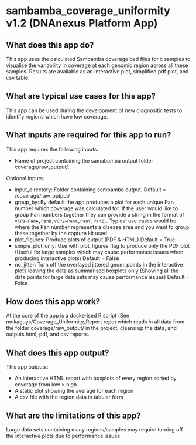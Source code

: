 # sambamba_coverage_uniformity v1.2 (DNAnexus Platform App)

## What does this app do?
This app uses the calculated Sambamba coverage bed files for x samples to visualise the variability in coverage at each genomic region across all these samples.  Results are available as an interactive plot, simplified pdf plot, and csv table.

## What are typical use cases for this app?

This app can be used during the development of new diagnositic tests to identify regions which have low coverage.

## What inputs are required for this app to run?
This app requires the following inputs:
 - Name of project containing the samabamba output folder coverage/raw_output/. 

Optional Inputs:
- input_directory: Folder containing sambamba output. Default = /coverage/raw_output/
- group_by: By default the app produces a plot for each unique Pan number which coverage was calculated for.  If the user would like to group Pan numbers together they can provide a string in the format of `VCP1=PanA,PanB;VCP2=PanX,PanY,PanZ;`. Typical use cases would be where the Pan number represents a disease area and you want to group these together by the capture kit used.
- plot_figures: Produce plots of output (PDF & HTML) Default = True
- simple_plot_only: Use with plot_figures flag to produce only the PDF plot (Useful for large samples which may cause performance issues when producing interactive plots) Default = False
- no_jitter: Turn off the overlayed jittered geom_points in the interactive plots leaving the data as summarised boxplots only (Showing all the data points for large data sets may cause performance issues)  Default = False

## How does this app work?
At the core of the app is a dockerised R script (See mokaguys/Coverage_Uniformity_Report repo) which reads in all data from the folder coverage/raw_output/ in the project, cleans up the data, and outputs html, pdf, and csv reports.

## What does this app output?

This app outputs:
 - An interactive HTML report with boxplots of every region sorted by coverage from low > high
 - A static plot showing the average for each region
 - A csv file with the region data in tabular form

## What are the limitations of this app?

Large data sets containing many regions/samples may require turning off the interactive plots due to performance issues. 


